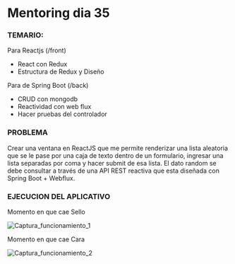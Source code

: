 # Mentoring dia 35

### TEMARIO: 

Para Reactjs (/front)
- React con Redux
- Estructura de Redux y Diseño

Para de Spring Boot (/back)
- CRUD con mongodb
- Reactividad con web flux
- Hacer pruebas del controlador


### PROBLEMA

Crear una ventana en ReactJS que me permite renderizar una lista aleatoria que se le pase por una caja de texto dentro de un formulario, ingresar una lista separadas por coma y hacer submit de esa lista. El dato random se debe consultar a través de una API REST reactiva que esta diseñada con Spring Boot + Webflux. 

### EJECUCION DEL APLICATIVO
Momento en que cae Sello

![Captura_funcionamiento_1](https://user-images.githubusercontent.com/69650871/160221644-c47447da-b41f-4b49-86d7-a37e5668a704.png)

Momento en que cae Cara

![Captura_funcionamiento_2](https://user-images.githubusercontent.com/69650871/160221654-ee68fa90-b11a-4821-993e-fc33d7d7ffd8.png)

